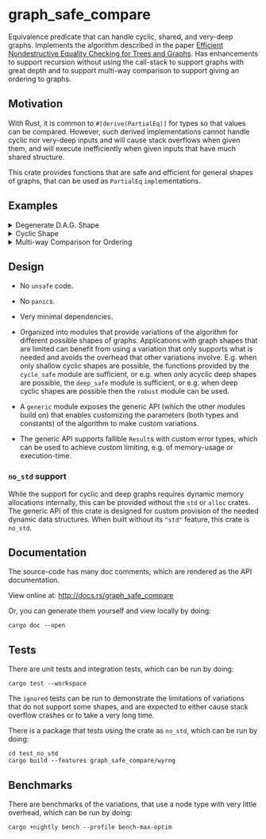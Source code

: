 # graph_safe_compare

Equivalence predicate that can handle cyclic, shared, and very-deep graphs.
Implements the algorithm described in the paper [Efficient Nondestructive
Equality Checking for Trees and
Graphs](https://michaeldadams.org/papers/efficient_equality/).  Has enhancements
to support recursion without using the call-stack to support graphs with great
depth and to support multi-way comparison to support giving an ordering to
graphs.

## Motivation

With Rust, it is common to `#[derive(PartialEq)]` for types so that values can
be compared.  However, such derived implementations cannot handle cyclic nor
very-deep inputs and will cause stack overflows when given them, and will
execute inefficiently when given inputs that have much shared structure.

This crate provides functions that are safe and efficient for general shapes of
graphs, that can be used as `PartialEq` `impl`ementations.

## Examples

<details><summary>Degenerate D.A.G. Shape</summary>

A chain where each pair of `left` and `right` edges of a `My::Branch` reference
the same next `Rc<My>` node.  Without shared-structure detection, it would be
traversed like a perfect binary tree with `2^(depth+1)-2` recursions, but with
the shared-structure detection of this crate, it is traversed with only
`2*depth` recursions.

```rust
use graph_safe_compare::{robust, utils::RefId, Node};
use std::rc::Rc;
use My::*;

#[derive(Eq)]
enum My {
    Leaf { val: i32 },
    Branch { left: Rc<Self>, right: Rc<Self> },
}

impl My {
    fn new_degenerate_shared_structure(depth: usize) -> Self {
        let next = Leaf { val: 1 };
        (0..depth).fold(next, |next, _| {
            let next = Rc::new(next);
            Branch { left: Rc::clone(&next), right: next }
        })
    }
}

impl PartialEq for My {
    fn eq(&self, other: &Self) -> bool { robust::equiv(self, other) }
}

impl Node for &My {
    type Cmp = bool;
    type Id = RefId<Self>;
    type Index = usize;

    fn id(&self) -> Self::Id { RefId(*self) }

    fn get_edge(&self, index: &Self::Index) -> Option<Self> {
        match (self, index) {
            (Branch { left, .. }, 0) => Some(left),
            (Branch { right, .. }, 1) => Some(right),
            _ => None,
        }
    }

    fn equiv_modulo_edges(&self, other: &Self) -> Self::Cmp {
        match (self, other) {
            (Leaf { val: v1 }, Leaf { val: v2 }) => v1 == v2,
            (Branch { .. }, Branch { .. }) => true,
            _ => false,
        }
    }
}

fn main() {
    // A depth that is fast with the `robust` variant of this crate, but that
    // would be infeasible and either take forever, due to the great degree of
    // shared structure, or cause stack overflow, due to the great depth, if
    // another variant were used.
    let depth = 1_000_000;
    let a = My::new_degenerate_shared_structure(depth);
    let b = My::new_degenerate_shared_structure(depth);
    assert!(a == b);

    // Prevent running the drop destructor, to avoid the stack overflow it would
    // cause due to the great depth.  (A real implementation would need a `Drop`
    // designed to properly avoid that.)
    std::mem::forget((a, b));
}
```
</details>

<details><summary>Cyclic Shape</summary>

A very-simple cycle.  Without shared-structure detection, it would infinitely
recurse and overflow the stack, but with the shared-structure detection of this
crate, it does not and it completes efficiently.

The types involved are more complicated, to be able to construct cycles.

```rust
use graph_safe_compare::{cycle_safe, utils::RefId, Node};
use std::{cell::{Ref, RefCell}, rc::Rc};
use Inner::*;

#[derive(Clone)]
struct My(Rc<RefCell<Inner>>);

enum Inner {
    Leaf { val: i32 },
    Branch { left: My, right: My },
}

impl My {
    fn leaf(val: i32) -> Self { My(Rc::new(RefCell::new(Leaf { val }))) }

    fn set_branch(&self, left: My, right: My) {
        *self.0.borrow_mut() = Branch { left, right };
    }

    fn new_cyclic_structure() -> Self {
        let cyc = My::leaf(0);
        cyc.set_branch(My::leaf(1), cyc.clone());
        cyc
    }

    fn inner(&self) -> Ref<'_, Inner> { self.0.borrow() }
}

impl PartialEq for My {
    fn eq(&self, other: &Self) -> bool {
        cycle_safe::equiv(self.clone(), other.clone())
    }
}
impl Eq for My {}

impl Node for My {
    type Cmp = bool;
    type Id = RefId<Rc<RefCell<Inner>>>;
    type Index = u32;

    fn id(&self) -> Self::Id { RefId(Rc::clone(&self.0)) }

    fn get_edge(&self, index: &Self::Index) -> Option<Self> {
        match (index, &*self.inner()) {
            (0, Branch { left, .. }) => Some(left.clone()),
            (1, Branch { right, .. }) => Some(right.clone()),
            _ => None,
        }
    }

    fn equiv_modulo_edges(&self, other: &Self) -> Self::Cmp {
        match (&*self.inner(), &*other.inner()) {
            (Leaf { val: v1 }, Leaf { val: v2 }) => v1 == v2,
            (Branch { .. }, Branch { .. }) => true,
            _ => false,
        }
    }
}

fn main() {
    let a = My::new_cyclic_structure();
    let b = My::new_cyclic_structure();
    assert!(a == b);

    // (A real implementation would need to break the cycles, to allow them to
    // be dropped.)
}
````
</details>

<details><summary>Multi-way Comparison for Ordering</summary>

```rust
use graph_safe_compare::{basic, utils::RefId, Node};
use std::cmp::Ordering;

#[derive(Eq)]
struct My(Vec<i32>);

impl Ord for My {
    fn cmp(&self, other: &Self) -> Ordering { basic::equiv(self, other) }
}
impl PartialOrd for My {
    fn partial_cmp(&self, other: &Self) -> Option<Ordering> {
        Some(self.cmp(other))
    }
}
impl PartialEq for My {
    fn eq(&self, other: &Self) -> bool { self.cmp(other).is_eq() }
}

impl Node for &My {
    type Cmp = Ordering;
    type Id = RefId<Self>;
    type Index = u8;

    fn id(&self) -> Self::Id { RefId(*self) }

    fn get_edge(&self, _: &Self::Index) -> Option<Self> { None }

    fn equiv_modulo_edges(&self, other: &Self) -> Self::Cmp {
        self.0.iter().cmp(other.0.iter())
    }
}

fn main() {
    let mut array = [My(vec![1, 2, 3]), My(vec![3]), My(vec![1, 2])];
    array.sort();
    assert!(array == [My(vec![1, 2]), My(vec![1, 2, 3]), My(vec![3])])
}
````
</details>

## Design

- No `unsafe` code.

- No `panic`s.

- Very minimal dependencies.

- Organized into modules that provide variations of the algorithm for different
possible shapes of graphs.  Applications with graph shapes that are limited can
benefit from using a variation that only supports what is needed and avoids the
overhead that other variations involve.  E.g. when only shallow cyclic shapes
are possible, the functions provided by the `cycle_safe` module are sufficient,
or e.g. when only acyclic deep shapes are possible, the `deep_safe` module is
sufficient, or e.g. when deep cyclic shapes are possible then the `robust`
module can be used.

- A `generic` module exposes the generic API (which the other modules build on)
that enables customizing the parameters (both types and constants) of the
algorithm to make custom variations.

- The generic API supports fallible `Result`s with custom error types, which can
be used to achieve custom limiting, e.g. of memory-usage or execution-time.

### `no_std` support

While the support for cyclic and deep graphs requires dynamic memory allocations
internally, this can be provided without the `std` or `alloc` crates.  The
generic API of this crate is designed for custom provision of the needed dynamic
data structures.  When built without its `"std"` feature, this crate is
`no_std`.

## Documentation

The source-code has many doc comments, which are rendered as the API
documentation.

View online at: <http://docs.rs/graph_safe_compare>

Or, you can generate them yourself and view locally by doing:

```shell
cargo doc --open
```

## Tests

There are unit tests and integration tests, which can be run by doing:

```shell
cargo test --workspace
```

The `ignored` tests can be run to demonstrate the limitations of variations that
do not support some shapes, and are expected to either cause stack overflow
crashes or to take a very long time.

There is a package that tests using the crate as `no_std`, which can be run by
doing:

```shell
cd test_no_std
cargo build --features graph_safe_compare/wyrng
```

## Benchmarks

There are benchmarks of the variations, that use a node type with very little
overhead, which can be run by doing:

```shell
cargo +nightly bench --profile bench-max-optim
```
